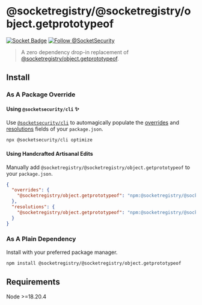 # @socketregistry/@socketregistry/object.getprototypeof

[![Socket Badge](https://socket.dev/api/badge/npm/package/@socketregistry/@socketregistry/object.getprototypeof)](https://socket.dev/npm/package/@socketregistry/@socketregistry/object.getprototypeof)
[![Follow @SocketSecurity](https://img.shields.io/twitter/follow/SocketSecurity?style=social)](https://twitter.com/SocketSecurity)

> A zero dependency drop-in replacement of
> [@socketregistry/object.getprototypeof](https://www.npmjs.com/package/@socketregistry/object.getprototypeof).

## Install

### As A Package Override

#### Using `@socketsecurity/cli` :sparkles:

Use [`@socketsecurity/cli`](https://www.npmjs.com/package/@socketsecurity/cli)
to automagically populate the
[overrides](https://docs.npmjs.com/cli/v9/configuring-npm/package-json#overrides)
and [resolutions](https://yarnpkg.com/configuration/manifest#resolutions) fields
of your `package.json`.

```sh
npx @socketsecurity/cli optimize
```

#### Using Handcrafted Artisanal Edits

Manually add `@socketregistry/@socketregistry/object.getprototypeof` to your
`package.json`.

```json
{
  "overrides": {
    "@socketregistry/object.getprototypeof": "npm:@socketregistry/@socketregistry/object.getprototypeof@^1"
  },
  "resolutions": {
    "@socketregistry/object.getprototypeof": "npm:@socketregistry/@socketregistry/object.getprototypeof@^1"
  }
}
```

### As A Plain Dependency

Install with your preferred package manager.

```sh
npm install @socketregistry/@socketregistry/object.getprototypeof
```

## Requirements

Node &gt;=18.20.4
